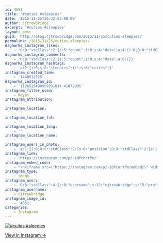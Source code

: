 ```yaml
---
id: 4551
title: '#cuties #sleepies'
date: '2015-11-25T20:32:05-08:00'
author: cjtrowbridge
excerpt: '#cuties #sleepies'
layout: post
guid: 'http://blog.cjtrowbridge.com/2015/11/25/cuties-sleepies/'
permalink: /2015/11/25/cuties-sleepies/
dsgnwrks_instagram_likes:
    - 'O:8:"stdClass":2:{s:5:"count";i:8;s:4:"data";a:4:{i:0;O:8:"stdClass":4:{s:8:"username";s:10:"trapbunnyb";s:15:"profile_picture";s:98:"https://scontent.cdninstagram.com/hphotos-prn/t51.2885-19/10838403_696843700444166_290616199_a.jpg";s:2:"id";s:8:"26876547";s:9:"full_name";s:6:"Mickie";}i:1;O:8:"stdClass":4:{s:8:"username";s:13:"harryrhenneck";s:15:"profile_picture";s:99:"https://scontent.cdninstagram.com/hphotos-prn/t51.2885-19/10748091_1567614103451275_960189444_a.jpg";s:2:"id";s:9:"209151108";s:9:"full_name";s:3:"HRH";}i:2;O:8:"stdClass":4:{s:8:"username";s:20:"tequilamockingbird89";s:15:"profile_picture";s:100:"https://scontent.cdninstagram.com/hphotos-xpa1/t51.2885-19/11379913_1590068004596182_593576153_a.jpg";s:2:"id";s:8:"42374686";s:9:"full_name";s:20:"tequilamockingbird89";}i:3;O:8:"stdClass":4:{s:8:"username";s:19:"christopher___garay";s:15:"profile_picture";s:100:"https://scontent.cdninstagram.com/hphotos-xpf1/t51.2885-19/11078876_1569972113267538_546654529_a.jpg";s:2:"id";s:8:"48711966";s:9:"full_name";s:17:"Christopher Garay";}}}'
dsgnwrks_instagram_comments:
    - 'O:8:"stdClass":2:{s:5:"count";i:0;s:4:"data";a:0:{}}'
dsgnwrks_instagram_hashtags:
    - 'a:2:{i:0;s:8:"sleepies";i:1;s:6:"cuties";}'
instagram_created_time:
    - '1448512325'
dsgnwrks_instagram_id:
    - '1126525490969891814_41872995'
instagram_filter_used:
    - Reyes
instagram_attribution:
    - ''
instagram_location:
    - ''
instagram_location_lat:
    - ''
instagram_location_long:
    - ''
instagram_location_name:
    - ''
instagram_users_in_photo:
    - 'a:1:{i:0;O:8:"stdClass":2:{s:8:"position";O:8:"stdClass":2:{s:1:"y";d:0.53402776;s:1:"x";d:0.6;}s:4:"user";O:8:"stdClass":4:{s:8:"username";s:12:"maxxenriquee";s:15:"profile_picture";s:110:"https://scontent.cdninstagram.com/hphotos-xpt1/t51.2885-19/s150x150/12237436_1675078542775969_2119606635_a.jpg";s:2:"id";s:9:"359315513";s:9:"full_name";s:5:"ricky";}}}'
instagram_link:
    - 'https://instagram.com/p/-iOPcnrtPm/'
instagram_embed_code:
    - "\n<iframe src=\"https://instagram.com/p/-iOPcnrtPm/embed/\" width=\"612\" height=\"710\" frameborder=\"0\" scrolling=\"no\" allowtransparency=\"true\" class=\"insta-image-embed\"></iframe>\n"
instagram_type:
    - image
instagram_user:
    - 'O:8:"stdClass":4:{s:8:"username";s:12:"cjtrowbridge";s:15:"profile_picture";s:109:"https://scontent.cdninstagram.com/hphotos-xat1/t51.2885-19/s150x150/12081186_1759494767611229_280555941_a.jpg";s:2:"id";s:8:"41872995";s:9:"full_name";s:13:"CJ Trowbridge";}'
instagram_username:
    - cjtrowbridge
instagram_image_id:
    - '4552'
categories:
    - Instagram
---
```


[![#cuties #sleepies](https://blog.cjtrowbridge.com/wp-content/uploads/2015/11/1448512325-1-1.jpg)](https://instagram.com/p/-iOPcnrtPm/)

[View in Instagram ⇒](https://instagram.com/p/-iOPcnrtPm/)